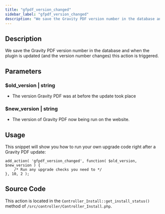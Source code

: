 ```yaml
---
title: "gfpdf_version_changed"
sidebar_label: "gfpdf_version_changed"
description: "We save the Gravity PDF version number in the database and when the plugin is updated (and the version number changes) this action is triggered. "
---
```


## Description 

We save the Gravity PDF version number in the database and when the plugin is updated (and the version number changes) this action is triggered. 

## Parameters 

### $old_version | string
*  The version Gravity PDF was at before the update took place     

### $new_version | string
*  The version of Gravity PDF now being run on the website.

## Usage 

This snippet will show you how to run your own upgrade code right after a Gravity PDF update:

```.language-php
add_action( 'gfpdf_version_changed', function( $old_version, $new_version ) {
	/* Run any upgrade checks you need to */	
}, 10, 2 );
```

## Source Code 

This action is located in the `Controller_Install::get_install_status()` method of `/src/controller/Controller_Install.php`.